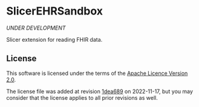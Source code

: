 # SlicerEHRSandbox

*UNDER DEVELOPMENT*

Slicer extension for reading FHIR data.

## License

This software is licensed under the terms of the [Apache Licence Version 2.0](LICENSE).

The license file was added at revision [1dea689](https://github.com/stephencrowell/fhir-slicer-extension/commit/1dea6896a48818de5dd017c82a31c5320fa9ed29) on 2022-11-17, but you may consider that the license applies to all prior revisions as well.